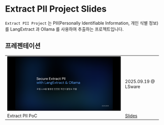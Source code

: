 # Extract PII Project Slides

`Extract PII Project` 는 PII(Personally Identifiable Information, 개인 식별 정보)를 LangExtract 과 Ollama 를 사용하여 추출하는 프로젝트입니다.

## 프레젠테이션

|   |   |
|---|---|
| ![Extract PII PoC Slides Screenshot](./packages/./extract-pii-poc/public/extract-pii-poc-slides-screenshot.png) | 2025.09.19 @ LSware |
| Extract PII PoC | [Slides](https://huketo.github.io/extract-pii-slides/extract-pii-poc) |
